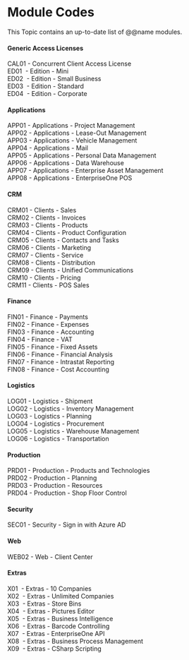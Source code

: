 # Module Codes

This Topic contains an up-to-date list of  @@name modules.

#### Generic Access Licenses

CAL01 - Concurrent Client Access License <br>
ED01  - Edition - Mini <br>
ED02  - Edition - Small Business <br>
ED03  - Edition - Standard <br>
ED04  - Edition - Corporate <br>

#### Applications

APP01 - Applications - Project Management <br>
APP02 - Applications - Lease-Out Management <br>
APP03 - Applications - Vehicle Management <br>
APP04 - Applications - Mail <br>
APP05 - Applications - Personal Data Management <br>
APP06 - Applications - Data Warehouse <br>
APP07 - Applications - Enterprise Asset Management <br>
APP08 - Applications - EnterpriseOne POS

#### CRM

CRM01 - Clients - Sales <br>
CRM02 - Clients - Invoices <br>
CRM03 - Clients - Products <br>
CRM04 - Clients - Product Configuration <br>
CRM05 - Clients - Contacts and Tasks <br>
CRM06 - Clients - Marketing <br>
CRM07 - Clients - Service <br>
CRM08 - Clients - Distribution <br>
CRM09 - Clients - Unified Communications <br>
CRM10 - Clients - Pricing <br>
CRM11 - Clients - POS Sales

#### Finance

FIN01 - Finance - Payments <br>
FIN02 - Finance - Expenses <br>
FIN03 - Finance - Accounting <br>
FIN04 - Finance - VAT <br>
FIN05 - Finance - Fixed Assets <br>
FIN06 - Finance - Financial Analysis <br>
FIN07 - Finance - Intrastat Reporting <br>
FIN08 - Finance - Cost Accounting 

#### Logistics

LOG01 - Logistics - Shipment <br>
LOG02 - Logistics - Inventory Management <br>
LOG03 - Logistics - Planning <br>
LOG04 - Logistics - Procurement <br>
LOG05 - Logistics - Warehouse Management <br>
LOG06 - Logistics - Transportation


#### Production

PRD01 - Production - Products and Technologies <br>
PRD02 - Production - Planning <br>
PRD03 - Production - Resources <br>
PRD04 - Production - Shop Floor Control <br>

#### Security

SEC01 - Security - Sign in with Azure AD


#### Web

WEB02 - Web - Client Center 


#### Extras

X01  - Extras - 10 Companies <br>
X02  - Extras - Unlimited Companies <br>
X03  - Extras - Store Bins <br>
X04  - Extras - Pictures Editor <br>
X05  - Extras - Business Intelligence <br>
X06  - Extras - Barcode Controlling <br>
X07  - Extras - EnterpriseOne API <br>
X08  - Extras - Business Process Management <br>
X09  - Extras - CSharp Scripting <br>
